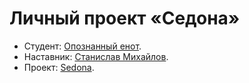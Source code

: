 # Личный проект «Седона»

* Студент: [Опознанный енот](https://htmlacademy.ru/profile/id2631655).
* Наставник: [Станислав Михайлов](https://htmlacademy.ru/profile/id139638).
* Проект: [Sedona](https://a1edan.github.io/2631655-sedona-2/).
